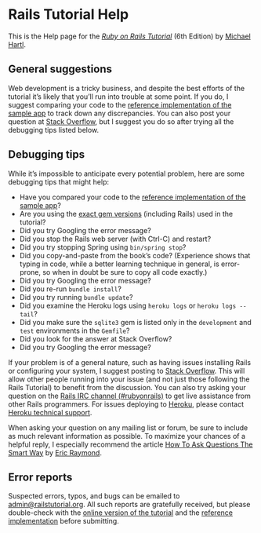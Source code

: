 # Rails Tutorial Help

This is the Help page for the [*Ruby on Rails Tutorial*](https://www.railstutorial.org/) (6th Edition) by [Michael Hartl](http://www.michaelhartl.com/).

## General suggestions

Web development is a tricky business, and despite the best efforts of the
tutorial it’s likely that you’ll run into trouble at some point. If you do, I suggest comparing your code to the [reference implementation of the sample app](https://github.com/railstutorial/sample_app_6th_ed) to track down any discrepancies. You can also post your question at [Stack Overflow](https://stackoverflow.com/), but I suggest you do so after trying all the debugging tips listed below.

## Debugging tips

While it’s impossible to anticipate every potential problem, here are
some debugging tips that might help:

- Have you compared your code to the [reference implementation of the sample app](https://github.com/railstutorial/sample_app_6th_ed)?
- Are you using the [exact gem versions](https://gemfiles-6th-ed.railstutorial.org) (including Rails) used in the
  tutorial?
- Did you try Googling the error message?
- Did you stop the Rails web server (with Ctrl-C) and restart?
- Did you try stopping Spring using `bin/spring stop`?
- Did you copy-and-paste from the book’s code? (Experience shows that typing in code, while a better learning technique in general, is error-prone, so when in doubt be sure to copy all code exactly.)
- Did you try Googling the error message?
- Did you re-run `bundle install`?
- Did you try running `bundle update`?
- Did you examine the Heroku logs using `heroku logs` or `heroku logs --tail`?
- Did you make sure the `sqlite3` gem is listed only in the `development` and `test` environments in the `Gemfile`?
- Did you look for the answer at Stack Overflow?
- Did you try Googling the error message?

If your problem is of a general nature, such as having issues installing
Rails or configuring your system, I suggest posting to [Stack
Overflow](http://stackoverflow.com/). This will allow other
people running into your issue (and not just those following the Rails
Tutorial) to benefit from the discussion. You can also try asking your
question on the [Rails IRC channel
(#rubyonrails)](http://webchat.freenode.net/?channels=rubyonrails) to get live assistance
from other Rails programmers. For issues
deploying to [Heroku](http://heroku.com/), please contact [Heroku
technical support](http://support.heroku.com/).

When asking your question on any mailing list or forum, be sure to
include as much relevant information as possible. To maximize your chances
of a helpful reply, I especially recommend the article [How To Ask Questions The Smart
Way](http://www.catb.org/esr/faqs/smart-questions.html) by [Eric
Raymond](http://www.catb.org/esr/).

## Error reports

Suspected errors, typos, and bugs can be emailed to <admin@railstutorial.org>. All such reports are gratefully received, but please double-check with the [online version of the tutorial](https://www.railstutorial.org/book) and the [reference implementation](https://github.com/mhartl/sample_app_6th_ed) before submitting.

